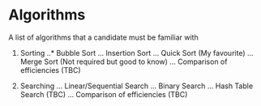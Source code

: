 # Algorithms
A list of algorithms that a candidate must be familiar with

1. Sorting
..* Bubble Sort
... Insertion Sort
... Quick Sort (My favourite)
... Merge Sort (Not required but good to know)
... Comparison of efficiencies (TBC)

2. Searching
... Linear/Sequential Search
... Binary Search
... Hash Table Search (TBC)
... Comparison of efficiencies (TBC)
